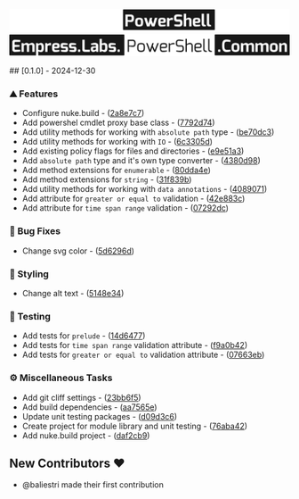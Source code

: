 <p align="center">
<a href="#gh-dark-mode-only" target="_blank" rel="noopener noreferrer">
<img src="https://raw.githubusercontent.com/empresslabs/powershell.common/refs/heads/main/.github/assets/night.svg" alt="empress.labs.powershell.common">
</a>

<a href="#gh-light-mode-only" target="_blank" rel="noopener noreferrer">
<img src="https://raw.githubusercontent.com/empresslabs/powershell.common/refs/heads/main/.github/assets/day.svg" alt="empress.labs.powershell.common">
</a>
</p>
## [0.1.0] - 2024-12-30

### ⛰️  Features

- Configure nuke.build - ([2a8e7c7](https://github.com/empresslabs/powershell.common/commit/2a8e7c74f56a9828cc3762742d9a587a03ba1e28))
- Add powershel cmdlet proxy base class - ([7792d74](https://github.com/empresslabs/powershell.common/commit/7792d7467b14141dffb54f4459a656a8119a29d2))
- Add utility methods for working with `absolute path` type - ([be70dc3](https://github.com/empresslabs/powershell.common/commit/be70dc3d50fcaccf072ae9d2a486a57da8295267))
- Add utility methods for working with `IO` - ([6c3305d](https://github.com/empresslabs/powershell.common/commit/6c3305da386e1d7ed404ec20e03e4e749aa5db31))
- Add existing policy flags for files and directories - ([e9e51a3](https://github.com/empresslabs/powershell.common/commit/e9e51a3bff05a8b5a5a4f1db43cd2cd1e205d186))
- Add `absolute path` type and it's own type converter - ([4380d98](https://github.com/empresslabs/powershell.common/commit/4380d98890c13a4d887c1fc35f0a8fc8f6e2bab9))
- Add method extensions for `enumerable` - ([80dda4e](https://github.com/empresslabs/powershell.common/commit/80dda4e88e56f13a048e51deb3d84aa8b3659927))
- Add method extensions for `string` - ([31f839b](https://github.com/empresslabs/powershell.common/commit/31f839b2358cdbadf07fab211ca60c1e90f4a9db))
- Add utility methods for working with `data annotations` - ([4089071](https://github.com/empresslabs/powershell.common/commit/4089071d2224dcf8af7b5df8ea102cb722517513))
- Add attribute for `greater or equal to` validation - ([42e883c](https://github.com/empresslabs/powershell.common/commit/42e883c70c6d902f413d0661ea97914ccc779f7c))
- Add attribute for `time span range` validation - ([07292dc](https://github.com/empresslabs/powershell.common/commit/07292dcfd31627bbe77cf4f9f8c485148ccd53b7))

### 🐛 Bug Fixes

- Change svg color - ([5d6296d](https://github.com/empresslabs/powershell.common/commit/5d6296d403e85bc1899dc65f272abceaeb82df3f))

### 🎨 Styling

- Change alt text - ([5148e34](https://github.com/empresslabs/powershell.common/commit/5148e34d126ca2bc9993519da47f3bf621efc285))

### 🧪 Testing

- Add tests for `prelude` - ([14d6477](https://github.com/empresslabs/powershell.common/commit/14d64775424000062354305544d968cf6c611ba3))
- Add tests for `time span range` validation attribute - ([f9a0b42](https://github.com/empresslabs/powershell.common/commit/f9a0b42095bde66c400329d48a0c3ef4f8a27489))
- Add tests for `greater or equal to` validation attribute - ([07663eb](https://github.com/empresslabs/powershell.common/commit/07663eb768468b62a6d8b394dafed80e28365e75))

### ⚙️ Miscellaneous Tasks

- Add git cliff settings - ([23bb6f5](https://github.com/empresslabs/powershell.common/commit/23bb6f562caef0d5e98b0f4efe98c3e1bd28ba5f))
- Add build dependencies - ([aa7565e](https://github.com/empresslabs/powershell.common/commit/aa7565e883fd0d566cfd787f8b66026218b6c6ce))
- Update unit testing packages - ([d09d3c6](https://github.com/empresslabs/powershell.common/commit/d09d3c6922d48da3d430f0f65159603d36235c6e))
- Create project for module library and unit testing - ([76aba42](https://github.com/empresslabs/powershell.common/commit/76aba422a0c65d632c98392abaf2eee33c97d72a))
- Add nuke.build project - ([daf2cb9](https://github.com/empresslabs/powershell.common/commit/daf2cb90ca5d27902113f6996c9b8ff635175643))

## New Contributors ❤️

* @baliestri made their first contribution



